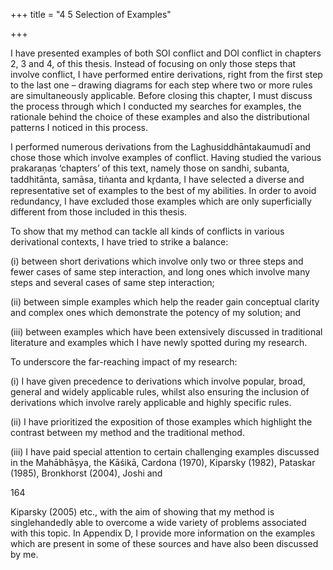 +++
title = "4 5 Selection of Examples"

+++

I have presented examples of both SOI conflict and DOI conflict in chapters 2, 3 and 4, of this  thesis. Instead of focusing on only those steps that involve conflict, I have performed entire  derivations, right from the first step to the last one – drawing diagrams for each step where two  or more rules are simultaneously applicable. Before closing this chapter, I must discuss the  process through which I conducted my searches for examples, the rationale behind the choice  of these examples and also the distributional patterns I noticed in this process. 

I performed numerous derivations from the Laghusiddhāntakaumudī and chose those which  involve examples of conflict. Having studied the various prakaraṇas ‘chapters’ of this text, namely those on sandhi, subanta, taddhitānta, samāsa, tiṅanta and kr̥danta, I have selected a diverse and representative set of examples to the best of my abilities. In order to avoid  redundancy, I have excluded those examples which are only superficially different from those included in this thesis. 

To show that my method can tackle all kinds of conflicts in various derivational contexts, I  have tried to strike a balance: 

(i) between short derivations which involve only two or three steps and fewer cases of same step interaction, and long ones which involve many steps and several cases of same step  interaction; 

(ii) between simple examples which help the reader gain conceptual clarity and complex ones  which demonstrate the potency of my solution; and 

(iii) between examples which have been extensively discussed in traditional literature and  examples which I have newly spotted during my research. 

To underscore the far-reaching impact of my research: 

(i) I have given precedence to derivations which involve popular, broad, general and widely applicable rules, whilst also ensuring the inclusion of derivations which involve rarely  applicable and highly specific rules.  

(ii) I have prioritized the exposition of those examples which highlight the contrast between  my method and the traditional method. 

(iii) I have paid special attention to certain challenging examples discussed in the Mahābhāṣya,  the Kāśikā, Cardona (1970), Kiparsky (1982), Pataskar (1985), Bronkhorst (2004), Joshi and 

164 

Kiparsky (2005) etc., with the aim of showing that my method is singlehandedly able to  overcome a wide variety of problems associated with this topic. In Appendix D, I provide more  information on the examples which are present in some of these sources and have also been  discussed by me.  
